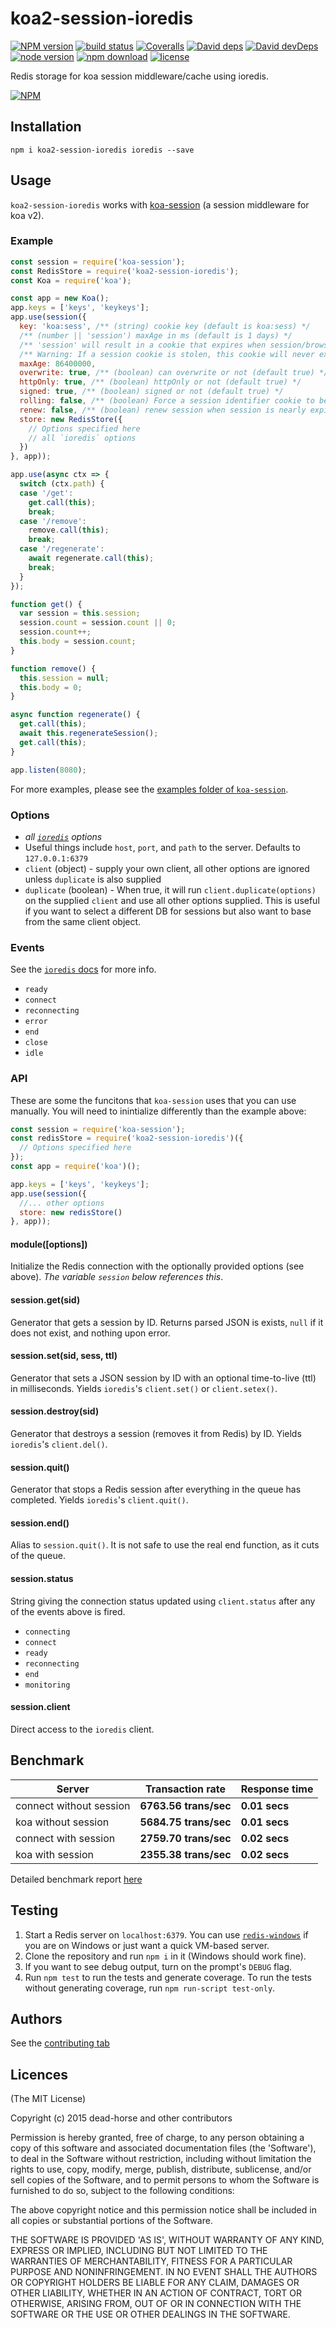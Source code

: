 koa2-session-ioredis
===================

[![NPM version][npm-image]][npm-url]
[![build status][travis-image]][travis-url]
[![Coveralls][coveralls-image]][coveralls-url]
[![David deps][david-image]][david-url]
[![David devDeps][david-dev-image]][david-dev-url]
[![node version][node-image]][node-url]
[![npm download][download-image]][download-url]
[![license][license-image]][license-url]

[npm-image]: https://img.shields.io/npm/v/koa2-session-ioredis.svg?style=flat-square
[npm-url]: https://npmjs.org/package/koa2-session-ioredis
[travis-image]: https://img.shields.io/travis/ortoo/koa-ioredis.svg?style=flat-square
[travis-url]: https://travis-ci.org/ortoo/koa-ioredis
[coveralls-image]: https://img.shields.io/coveralls/ortoo/koa-ioredis.svg?style=flat-square
[coveralls-url]: https://coveralls.io/r/ortoo/koa-ioredis?branch=master
[david-image]: https://img.shields.io/david/ortoo/koa-ioredis.svg?style=flat-square&label=deps
[david-url]: https://david-dm.org/ortoo/koa-ioredis
[david-dev-image]: https://img.shields.io/david/dev/ortoo/koa-ioredis.svg?style=flat-square&label=devDeps
[david-dev-url]: https://david-dm.org/ortoo/koa-ioredis#info=devDependencies
[david-opt-image]: https://img.shields.io/david/optional/ortoo/koa-ioredis.svg?style=flat-square&label=optDeps
[david-opt-url]: https://david-dm.org/ortoo/koa-ioredis#info=devDependencies
[node-image]: https://img.shields.io/node/v/koa2-session-ioredis.svg?style=flat-square
[node-url]: http://nodejs.org/download/
[download-image]: https://img.shields.io/npm/dm/koa2-session-ioredis.svg?style=flat-square
[download-url]: https://npmjs.org/package/koa2-session-ioredis
[gittip-image]: https://img.shields.io/gittip/dead-horse.svg?style=flat-square
[gittip-url]: https://www.gittip.com/dead-horse/
[license-image]: https://img.shields.io/npm/l/koa2-session-ioredis.svg?style=flat-square
[license-url]: https://github.com/ortoo/koa-ioredis/blob/master/LICENSE

Redis storage for koa session middleware/cache using ioredis.

[![NPM](https://nodei.co/npm/koa2-session-ioredis.svg?downloads=true)](https://nodei.co/npm/koa2-session-ioredis/)

## Installation

```
npm i koa2-session-ioredis ioredis --save
```

## Usage

`koa2-session-ioredis` works with [koa-session](https://github.com/koajs/session) (a session middleware for koa v2).

### Example

```js
const session = require('koa-session');
const RedisStore = require('koa2-session-ioredis');
const Koa = require('koa');

const app = new Koa();
app.keys = ['keys', 'keykeys'];
app.use(session({
  key: 'koa:sess', /** (string) cookie key (default is koa:sess) */
  /** (number || 'session') maxAge in ms (default is 1 days) */
  /** 'session' will result in a cookie that expires when session/browser is closed */
  /** Warning: If a session cookie is stolen, this cookie will never expire */
  maxAge: 86400000,
  overwrite: true, /** (boolean) can overwrite or not (default true) */
  httpOnly: true, /** (boolean) httpOnly or not (default true) */
  signed: true, /** (boolean) signed or not (default true) */
  rolling: false, /** (boolean) Force a session identifier cookie to be set on every response. The expiration is reset to the original maxAge, resetting the expiration countdown. (default is false) */
  renew: false, /** (boolean) renew session when session is nearly expired, so we can always keep user logged in. (default is false)*/
  store: new RedisStore({
    // Options specified here
    // all `ioredis` options
  })
}, app));

app.use(async ctx => {
  switch (ctx.path) {
  case '/get':
    get.call(this);
    break;
  case '/remove':
    remove.call(this);
    break;
  case '/regenerate':
    await regenerate.call(this);
    break;
  }
});

function get() {
  var session = this.session;
  session.count = session.count || 0;
  session.count++;
  this.body = session.count;
}

function remove() {
  this.session = null;
  this.body = 0;
}

async function regenerate() {
  get.call(this);
  await this.regenerateSession();
  get.call(this);
}

app.listen(8080);
```
For more examples, please see the [examples folder of `koa-session`](https://github.com/koajs/session/blob/master/example.js).

### Options

 - *all [`ioredis`](https://github.com/luin/ioredis/blob/master/API.md#new-redisport-host-options) options*
 - Useful things include `host`, `port`, and `path` to the server. Defaults to `127.0.0.1:6379`
 - `client` (object) - supply your own client, all other options are ignored unless `duplicate` is also supplied
 - `duplicate` (boolean) - When true, it will run `client.duplicate(options)` on the supplied `client` and use all other options supplied. This is useful if you want to select a different DB for sessions but also want to base from the same client object.

### Events
See the [`ioredis` docs](https://www.npmjs.com/package/ioredis#connection-events) for more info.
 - `ready`
 - `connect`
 - `reconnecting`
 - `error`
 - `end`
 - `close`
 - `idle`

### API
These are some the funcitons that `koa-session` uses that you can use manually. You will need to inintialize differently than the example above:
```js
const session = require('koa-session');
const redisStore = require('koa2-session-ioredis')({
  // Options specified here
});
const app = require('koa')();

app.keys = ['keys', 'keykeys'];
app.use(session({
  //... other options
  store: new redisStore()
}, app));
```

#### module([options])
Initialize the Redis connection with the optionally provided options (see above). *The variable `session` below references this*.

#### session.get(sid)
Generator that gets a session by ID. Returns parsed JSON is exists, `null` if it does not exist, and nothing upon error.

#### session.set(sid, sess, ttl)
Generator that sets a JSON session by ID with an optional time-to-live (ttl) in milliseconds. Yields `ioredis`'s `client.set()` or `client.setex()`.

#### session.destroy(sid)
Generator that destroys a session (removes it from Redis) by ID. Yields `ioredis`'s `client.del()`.

#### session.quit()
Generator that stops a Redis session after everything in the queue has completed. Yields `ioredis`'s `client.quit()`.

#### session.end()
Alias to `session.quit()`. It is not safe to use the real end function, as it cuts of the queue.

#### session.status
String giving the connection status updated using `client.status` after any of the events above is fired.
- `connecting`
- `connect`
- `ready`
- `reconnecting`
- `end`
- `monitoring`

#### session.client
Direct access to the `ioredis` client.

## Benchmark

|Server|Transaction rate|Response time|
|------|----------------|-------------|
|connect without session|**6763.56 trans/sec**|**0.01 secs**|
|koa without session|**5684.75 trans/sec**|**0.01 secs**|
|connect with session|**2759.70 trans/sec**|**0.02 secs**|
|koa with session|**2355.38 trans/sec**|**0.02 secs**|

Detailed benchmark report [here](https://github.com/ortoo/koa-ioredis/tree/master/benchmark)

## Testing
1. Start a Redis server on `localhost:6379`. You can use [`redis-windows`](https://github.com/ServiceStack/redis-windows) if you are on Windows or just want a quick VM-based server.
2. Clone the repository and run `npm i` in it (Windows should work fine).
3. If you want to see debug output, turn on the prompt's `DEBUG` flag.
4. Run `npm test` to run the tests and generate coverage. To run the tests without generating coverage, run `npm run-script test-only`.

## Authors
See the [contributing tab](https://github.com/ortoo/koa-ioredis/graphs/contributors)

## Licences
(The MIT License)

Copyright (c) 2015 dead-horse and other contributors

Permission is hereby granted, free of charge, to any person obtaining a copy of this software and associated documentation files (the 'Software'), to deal in the Software without restriction, including without limitation the rights to use, copy, modify, merge, publish, distribute, sublicense, and/or sell copies of the Software, and to permit persons to whom the Software is furnished to do so, subject to the following conditions:

The above copyright notice and this permission notice shall be included in all copies or substantial portions of the Software.

THE SOFTWARE IS PROVIDED 'AS IS', WITHOUT WARRANTY OF ANY KIND, EXPRESS OR IMPLIED, INCLUDING BUT NOT LIMITED TO THE WARRANTIES OF MERCHANTABILITY, FITNESS FOR A PARTICULAR PURPOSE AND NONINFRINGEMENT. IN NO EVENT SHALL THE AUTHORS OR COPYRIGHT HOLDERS BE LIABLE FOR ANY CLAIM, DAMAGES OR OTHER LIABILITY, WHETHER IN AN ACTION OF CONTRACT, TORT OR OTHERWISE, ARISING FROM, OUT OF OR IN CONNECTION WITH THE SOFTWARE OR THE USE OR OTHER DEALINGS IN THE SOFTWARE.
